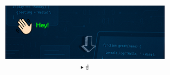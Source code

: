 
![Bienvenido a mi perfil](bannergif.gif)

<details align="middle">
<summary> 
☝
</summary>

<br />
 Hola! soy Jairo 👋


<br />
Programador Junior con conocimientos básicos en ingeniería, me encanta la resolución de problemas, buscar soluciones eficientes y

## ¡disfrutar del proceso!

Comencé estudiando Ingeniería Eléctrica en 2016, ya que una de mis pasiones son las matemáticas, la física y la resolución de problemas. Tras años de estudio y dedicación y varias asignaturas que involucraban programación,

### ¡Quedé fascinado por la programación!
Así encontré mi vocación, la programación.

<br />
<div style="text-align: left; max-width: 300px; margin: 0 auto;">
 <h3>🚀 Lenguajes 🚀</h3> 

- ☕ Java  
- 🌐 HTML  
- 🎨 CSS  
- 🗄️ MySQL  

<h3>### 🛠️ Tecnologías 🛠️</h3>

- 🧩 VS Code  
- 🐙 Git / GitHub  
- 🎨 Photoshop (Básico)
</div>
</details>

